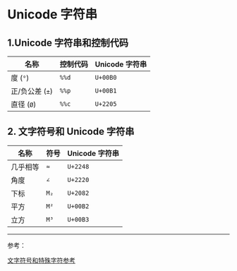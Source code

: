 # Unicode 字符串

## 1.Unicode 字符串和控制代码

| 名称            | 控制代码 | Unicode 字符串 |
| --------------- | -------- | -------------- |
| 度 (`°`)        | `%%d`    | `U+00B0`       |
| 正/负公差 (`±`) | `%%p`    | `U+00B1`       |
| 直径 (`Ø`)      | `%%c`    | `U+2205`       |

## 2. 文字符号和 Unicode 字符串

| 名称     | 符号 | Unicode 字符串 |
| -------- | ---- | -------------- |
| 几乎相等 | `≈`  | `U+2248`       |
| 角度     | `∠`  | `U+2220`       |
| 下标     | `M₂` | `U+2082`       |
| 平方     | `M²` | `U+00B2`       |
| 立方     | `M³` | `U+00B3`       |

---

参考：

[文字符号和特殊字符参考](https://help.autodesk.com/view/ACD/2024/CHS/index.html?guid=GUID-518E1A9D-398C-4A8A-AC32-2D85590CDBE1)
